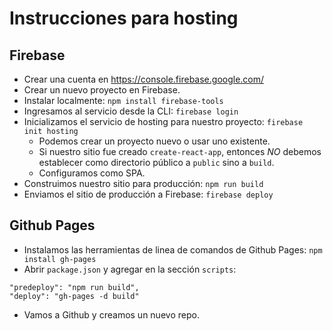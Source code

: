 # Instrucciones para hosting

## Firebase

  - Crear una cuenta en https://console.firebase.google.com/
  - Crear un nuevo proyecto en Firebase.
  - Instalar localmente: `npm install firebase-tools`
  - Ingresamos al servicio desde la CLI: `firebase login`
  - Inicializamos el servicio de hosting para nuestro proyecto: `firebase init hosting`
    - Podemos crear un proyecto nuevo o usar uno existente.
    - Si nuestro sitio fue creado `create-react-app`, entonces *NO* debemos establecer como directorio público a `public` sino a `build`.
    - Configuramos como SPA.
  - Construimos nuestro sitio para producción: `npm run build`
  - Enviamos el sitio de producción a Firebase: `firebase deploy`

## Github Pages

  - Instalamos las herramientas de linea de comandos de Github Pages: `npm install gh-pages`
  - Abrir `package.json` y agregar en la sección `scripts`:
  ```
  "predeploy": "npm run build",
  "deploy": "gh-pages -d build"
  ```
  - Vamos a Github y creamos un nuevo repo.